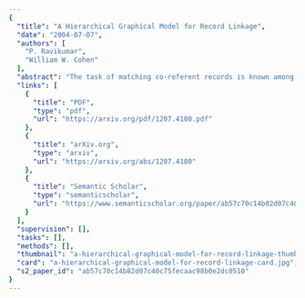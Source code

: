 ```yaml
---
{
  "title": "A Hierarchical Graphical Model for Record Linkage",
  "date": "2004-07-07",
  "authors": [
    "P. Ravikumar",
    "William W. Cohen"
  ],
  "abstract": "The task of matching co-referent records is known among other names as record linkage. For large record-linkage problems, often there is little or no labeled data available, but unlabeled data shows a reasonably clear structure. For such problems, unsupervised or semi-supervised methods are preferable to supervised methods. In this paper, we describe a hierarchical graphical model framework for the record-linkage problem in an unsupervised setting. In addition to proposing new methods, we also cast existing unsupervised probabilistic record-linkage methods in this framework. Some of the techniques we propose to minimize overfitting in the above model are of interest in the general graphical model setting. We describe a method for incorporating monotonicity constraints in a graphical model. We also outline a bootstrapping approach of using \"single-field\" classifiers to noisily label latent variables in a hierarchical model. Experimental results show that our proposed unsupervised methods perform quite competitively even with fully supervised record-linkage methods.",
  "links": [
    {
      "title": "PDF",
      "type": "pdf",
      "url": "https://arxiv.org/pdf/1207.4180.pdf"
    },
    {
      "title": "arXiv.org",
      "type": "arxiv",
      "url": "https://arxiv.org/abs/1207.4180"
    },
    {
      "title": "Semantic Scholar",
      "type": "semanticscholar",
      "url": "https://www.semanticscholar.org/paper/ab57c70c14b82d07c40c75fecaac98b0e2dc0510"
    }
  ],
  "supervision": [],
  "tasks": [],
  "methods": [],
  "thumbnail": "a-hierarchical-graphical-model-for-record-linkage-thumb.jpg",
  "card": "a-hierarchical-graphical-model-for-record-linkage-card.jpg",
  "s2_paper_id": "ab57c70c14b82d07c40c75fecaac98b0e2dc0510"
}
---
```


